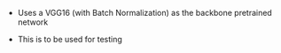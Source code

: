 - Uses a VGG16 (with Batch Normalization) as the backbone pretrained network

- This is to be used for testing
